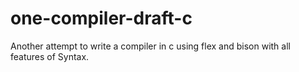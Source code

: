 # one-compiler-draft-c
Another attempt to write a compiler in c using flex and bison with all features of Syntax.
